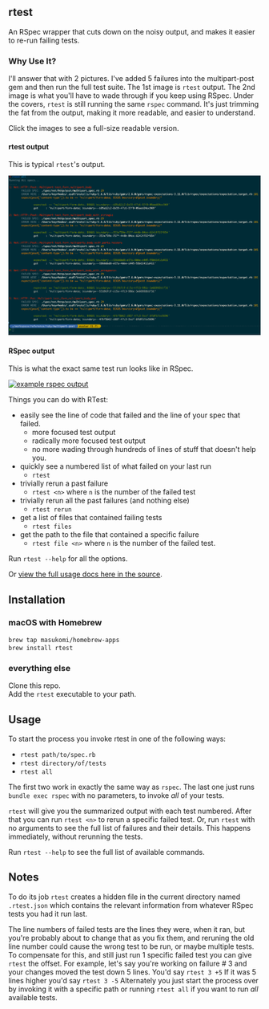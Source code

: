 ## rtest 

An RSpec wrapper that cuts down on the noisy output,
and makes it easier to re-run failing tests.

### Why Use It? 
I'll answer that with 2 pictures. I've added 5 failures into the multipart-post gem and then run the full test suite. The 1st image is `rtest` output. The 2nd image is what you'll have to wade through if you keep using RSpec. Under the covers, `rtest` is still running the same `rspec` command. It's just trimming the fat from the output, making it more readable, and easier to understand. 

Click the images to see a full-size readable version.

#### rtest output
This is typical `rtest`'s output.

[![example rtest output](https://github.com/masukomi/rtest/blob/example_images/docs/images/example_rtest_output.png?raw=true)](https://github.com/masukomi/rtest/blob/example_images/docs/images/example_rtest_output.png?raw=true)

#### RSpec output
This is what the exact same test run looks like in RSpec.

[![example rspec output](https://github.com/masukomi/rtest/blob/example_images/docs/images/example_rspec_output.png?raw=true)](https://github.com/masukomi/rtest/blob/example_images/docs/images/example_rspec_output.png?raw=true)



Things you can do with RTest:

* easily see the line of code that failed and the line of your spec that failed.
  - more focused test output
  - radically more focused test output
  - no more wading through hundreds of lines of stuff that doesn't
    help you.
* quickly see a numbered list of what failed on your last run
  - `rtest`
* trivially rerun a past failure
  - `rtest <n>` where `n` is the number of the failed test
* trivially rerun all the past failures (and nothing else)
  - `rtest rerun`
* get a list of files that contained failing tests
  - `rtest files`
* get the path to the file that contained a specific failure
  - `rtest file <n>` where `n` is the number of the failed test.

Run `rtest --help` for all the options.

Or [view the full usage docs here in the source](https://github.com/masukomi/rtest/blob/main/rtest#L32).
 
## Installation 

### macOS with Homebrew

```
brew tap masukomi/homebrew-apps
brew install rtest
```

### everything else
Clone this repo.  
Add the `rtest` executable to your path.


## Usage

To start the process you invoke rtest in one of the following ways:

* `rtest path/to/spec.rb` 
* `rtest directory/of/tests` 
* `rtest all`

The first two work in exactly the same way as `rspec`. The last one just runs `bundle exec rspec` with no parameters, to invoke _all_ of your tests.

`rtest` will give you the summarized output with each test numbered. After that you can run `rtest <n>` to rerun a specific failed test. Or, run `rtest` with no arguments to see the full list of failures and their details. This happens immediately, without rerunning the tests. 

Run `rtest --help` to see the full list of available commands.

## Notes
To do its job `rtest` creates a hidden file in the current directory named `.rtest.json` which contains the relevant information from whatever RSpec tests you had it run last. 

The line numbers of failed tests are the lines they were, when it ran, but you're probably about to change that as you fix them, and reruning the old line number could cause the wrong test to be run, or maybe multiple tests. To compensate for this, and still just run 1 specific failed test you can give `rtest` the offset. For example, let's say you're working on failure # 3 and your changes moved the test down 5 lines. You'd say `rtest 3 +5` If it was 5 lines higher you'd say `rtest 3 -5` Alternately you just start the process over by invoking it with a specific path or running `rtest all` if you want to run _all_ available tests.

